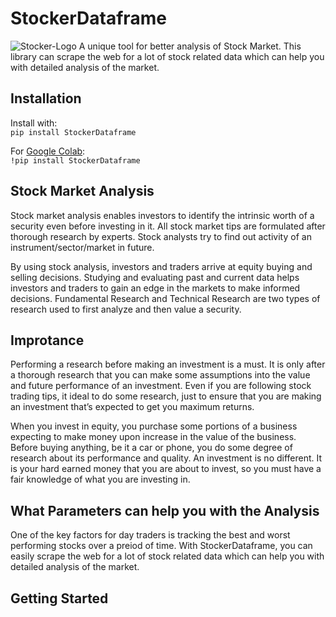 # StockerDataframe
![Stocker-Logo]()
A unique tool for better analysis of Stock Market. This library can scrape the web for a lot of stock related data which can help you with detailed analysis of the market.



## Installation
Install with:  
```pip install StockerDataframe```

For [Google Colab](https://colab.research.google.com/notebooks/welcome.ipynb):  
```!pip install StockerDataframe```

## Stock Market Analysis
Stock market analysis enables investors to identify the intrinsic worth of a security even before investing in it. All stock market tips are formulated after thorough research by experts. Stock analysts try to find out activity of an instrument/sector/market in future.

By using stock analysis, investors and traders arrive at equity buying and selling decisions. Studying and evaluating past and current data helps investors and traders to gain an edge in the markets to make informed decisions. Fundamental Research and Technical Research are two types of research used to first analyze and then value a security.

## Improtance
Performing a research before making an investment is a must. It is only after a thorough research that you can make some assumptions into the value and future performance of an investment. Even if you are following stock trading tips, it ideal to do some research, just to ensure that you are making an investment that’s expected to get you maximum returns.

When you invest in equity, you purchase some portions of a business expecting to make money upon increase in the value of the business. Before buying anything, be it a car or phone, you do some degree of research about its performance and quality. An investment is no different. It is your hard earned money that you are about to invest, so you must have a fair knowledge of what you are investing in.

## What Parameters can help you with the Analysis
One of the key factors for day traders is tracking the best and worst performing stocks over a preiod of time. With StockerDataframe, you can easily 
scrape the web for a lot of stock related data which can help you with detailed analysis of the market.

## Getting Started